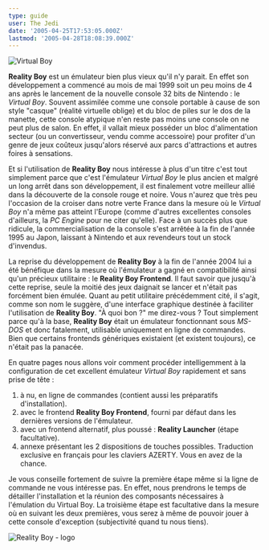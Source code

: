 ```yaml
---
type: guide
user: The Jedi
date: '2005-04-25T17:53:05.000Z'
lastmod: '2005-04-28T18:08:39.000Z'
---
```


![Virtual Boy](/emulators/realityboy/configure/virtual-boy.jpg)

**Reality Boy** est un émulateur bien plus vieux qu'il n'y parait. En effet son développement a commencé au mois de mai 1999 soit un peu moins de 4 ans après le lancement de la nouvelle console 32 bits de Nintendo : le _Virtual Boy_. Souvent assimilée comme une console portable à cause de son style "casque" (réalité virtuelle oblige) et du bloc de piles sur le dos de la manette, cette console atypique n'en reste pas moins une console on ne peut plus de salon. En effet, il vallait mieux posséder un bloc d'alimentation secteur (ou un convertisseur, vendu comme accessoire) pour profiter d'un genre de jeux coûteux jusqu'alors réservé aux parcs d'attractions et autres foires à sensations.

Et si l'utilisation de **Reality Boy** nous intéresse à plus d'un titre c'est tout simplement parce que c'est l'émulateur _Virtual Boy_ le plus ancien et malgré un long arrêt dans son développement, il est finalement votre meilleur allié dans la découverte de la console rouge et noire. Vous n'aurez que très peu l'occasion de la croiser dans notre verte France dans la mesure où le _Virtual Boy_ n'a même pas atteint l'Europe (comme d'autres excellentes consoles d'ailleurs, la _PC Engine_ pour ne citer qu'elle). Face à un succès plus que ridicule, la commercialisation de la console s'est arrêtée à la fin de l'année 1995 au Japon, laissant à Nintendo et aux revendeurs tout un stock d'invendus.

La reprise du développement de **Reality Boy** à la fin de l'année 2004 lui a été bénéfique dans la mesure où l'émulateur a gagné en compatibilité ainsi qu'un précieux utilitaire : le **Reality Boy Frontend**. Il faut savoir que jusqu'à cette reprise, seule la moitié des jeux daignait se lancer et n'était pas forcément bien émulée. Quant au petit utilitaire précédemment cité, il s'agit, comme son nom le suggère, d'une interface graphique destinée à faciliter l'utilisation de **Reality Boy**. "À quoi bon ?" me direz-vous ? Tout simplement parce qu'à la base, **Reality Boy** était un émulateur fonctionnant sous _MS-DOS_ et donc fatalement, utilisable uniquement en ligne de commandes. Bien que certains frontends génériques existaient (et existent toujours), ce n'était pas la panacée.

En quatre pages nous allons voir comment procéder intelligemment à la configuration de cet excellent émulateur _Virtual Boy_ rapidement et sans prise de tête : 

1. à nu, en ligne de commandes (contient aussi les préparatifs d'installation).
2. avec le frontend **Reality Boy Frontend**, fourni par défaut dans les dernières versions de l'émulateur.
3. avec un frontend alternatif, plus poussé : **Reality Launcher** (étape facultative).
4. annexe présentant les 2 dispositions de touches possibles. Traduction exclusive en français pour les claviers AZERTY. Vous en avez de la chance. 

Je vous conseille fortement de suivre la première étape même si la ligne de commande ne vous intéresse pas. En effet, nous prendrons le temps de détailler l'installation et la réunion des composants nécessaires à l'émulation du Virtual Boy. La troisième étape est facultative dans la mesure où en suivant les deux premières, vous serez à même de pouvoir jouer à cette console d'exception (subjectivité quand tu nous tiens).

![Reality Boy - logo](/emulators/realityboy/configure/reality-boy.png)